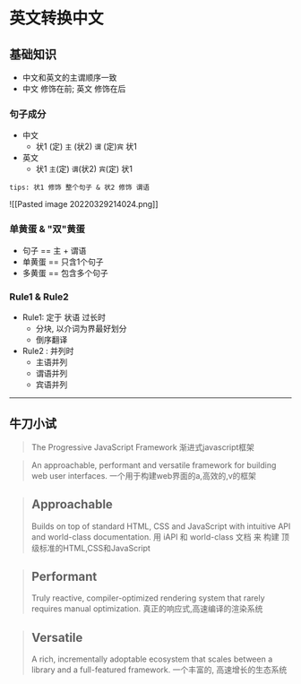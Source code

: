# 英文转换中文

## 基础知识
- 中文和英文的主谓顺序一致
- 中文 修饰在前; 英文  修饰在后

### 句子成分

- 中文
	- 状1  (定) `主`  (状2) `谓`  (定)`宾`  状1
- 英文
	- 状1   `主`(定)  `谓`(状2)  `宾`(定)  状1 

`tips: 状1 修饰 整个句子 & 状2 修饰 谓语`

![[Pasted image 20220329214024.png]]
### 单黄蛋 &  "双"黄蛋

- 句子 == 主 + 谓语
- 单黄蛋 ==  只含1个句子
- 多黄蛋 ==  包含多个句子

### Rule1 & Rule2

- Rule1:  定于 状语 过长时 
	- 分块, 以介词为界最好划分
	- 倒序翻译
- Rule2 :  并列时 
	- 主语并列
	- 谓语并列
	- 宾语并列

----


## 牛刀小试
>The Progressive JavaScript Framework
>渐进式javascript框架

>An approachable, performant and versatile framework for building web user interfaces.
>一个用于构建web界面的a,高效的,v的框架

>## Approachable
>Builds on top of standard HTML, CSS and JavaScript with intuitive API and world-class documentation.
>用 iAPI 和 world-class 文档 来 构建 顶级标准的HTML,CSS和JavaScript

>## Performant
>Truly reactive, compiler-optimized rendering system that rarely requires manual optimization.
>真正的响应式,高速编译的渲染系统

>## Versatile
>A rich, incrementally adoptable ecosystem that scales between a library and a full-featured framework.
>一个丰富的, 高速增长的生态系统


